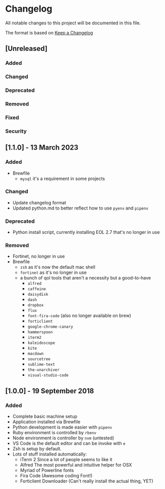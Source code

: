 # Changelog

All notable changes to this project will be documented in this file.

The format is based on [Keep a Changelog](https://keepachangelog.com/en/1.0.0/)

## [Unreleased]

### Added

### Changed

### Deprecated

### Removed

### Fixed

### Security

## [1.1.0] - 13 March 2023

### Added

* Brewfile
    - `mysql` it's a requirement in some projects

### Changed

* Update changelog format
* Updated python.md to better reflect how to use `pyenv` and `pipenv`

### Deprecated

* Python install script, currently installing EOL 2.7 that's no longer in use

### Removed

* Fortinet, no longer in use
* Brewfile
    - `zsh` as it's now the default mac shell
    - `fortinet` as it's no longer in use
    - a bunch of qol tools that aren't a necessity but a good-to-have
        + `alfred`
        + `caffeine`
        + `daisydisk`
        + `dash`
        + `dropbox`
        + `flux`
        + `font-fira-code` (also no longer available on brew)
        + `forticlient`
        + `google-chrome-canary`
        + `hammerspoon`
        + `iterm2`
        + `kaleidoscope`
        + `kite`
        + `macdown`
        + `sourcetree`
        + `sublime-text`
        + `the-unarchiver`
        + `visual-studio-code`

## [1.0.0] - 19 September 2018

### Added

- Complete basic machine setup
- Application installed via Brewfile
- Python development is made easier with `pipenv`
- Ruby environment is controlled by `rbenv`
- Node environment is controller by `nvm` (untested)
- VS Code is the default editor and can be invoke with `e`
- Zsh is setup by default.  
- Lots of stuff installed automatically:
    - iTerm 2 Since a lot of people seems to like it
    - Alfred The most powerful and intuitive helper for OSX
    - Myriad of Powerline fonts
    - Fira Code (Awesome coding Font!)
    - Forticlient Downloader (Can't really install the actual thing, YET)
